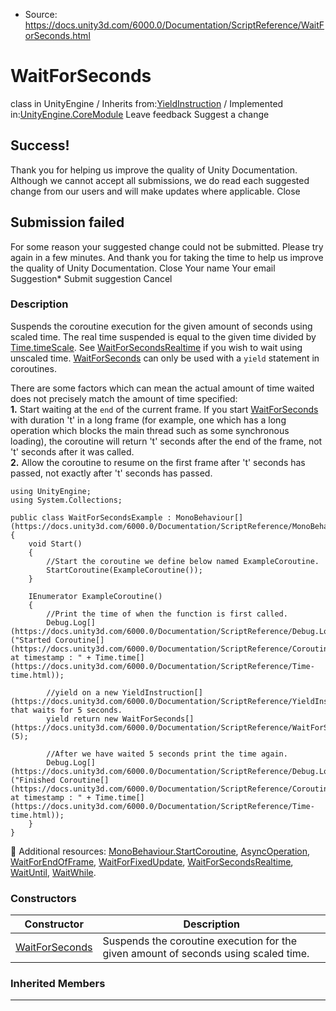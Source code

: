 * Source: https://docs.unity3d.com/6000.0/Documentation/ScriptReference/WaitForSeconds.html

# WaitForSeconds
class in UnityEngine
/
Inherits from:[YieldInstruction](https://docs.unity3d.com/6000.0/Documentation/ScriptReference/YieldInstruction.html)
/
Implemented in:[UnityEngine.CoreModule](https://docs.unity3d.com/6000.0/Documentation/ScriptReference/UnityEngine.CoreModule.html)
Leave feedback
Suggest a change
## Success!
Thank you for helping us improve the quality of Unity Documentation. Although we cannot accept all submissions, we do read each suggested change from our users and will make updates where applicable.
Close
## Submission failed
For some reason your suggested change could not be submitted. Please <a>try again</a> in a few minutes. And thank you for taking the time to help us improve the quality of Unity Documentation.
Close
Your name Your email Suggestion* Submit suggestion
Cancel
### Description
Suspends the coroutine execution for the given amount of seconds using scaled time.
The real time suspended is equal to the given time divided by [Time.timeScale](https://docs.unity3d.com/6000.0/Documentation/ScriptReference/Time-timeScale.html). See [WaitForSecondsRealtime](https://docs.unity3d.com/6000.0/Documentation/ScriptReference/WaitForSecondsRealtime.html) if you wish to wait using unscaled time. [WaitForSeconds](https://docs.unity3d.com/6000.0/Documentation/ScriptReference/WaitForSeconds.html) can only be used with a `yield` statement in coroutines.  
  
There are some factors which can mean the actual amount of time waited does not precisely match the amount of time specified:  
**1.** Start waiting at the `end` of the current frame. If you start [WaitForSeconds](https://docs.unity3d.com/6000.0/Documentation/ScriptReference/WaitForSeconds.html) with duration 't' in a long frame (for example, one which has a long operation which blocks the main thread such as some synchronous loading), the coroutine will return 't' seconds after the end of the frame, not 't' seconds after it was called.  
**2.** Allow the coroutine to resume on the first frame after 't' seconds has passed, not exactly after 't' seconds has passed.
```
using UnityEngine;
using System.Collections;  
  
public class WaitForSecondsExample : MonoBehaviour[](https://docs.unity3d.com/6000.0/Documentation/ScriptReference/MonoBehaviour.html)
{
    void Start()
    {
        //Start the coroutine we define below named ExampleCoroutine.
        StartCoroutine(ExampleCoroutine());
    }  
  
    IEnumerator ExampleCoroutine()
    {
        //Print the time of when the function is first called.
        Debug.Log[](https://docs.unity3d.com/6000.0/Documentation/ScriptReference/Debug.Log.html)("Started Coroutine[](https://docs.unity3d.com/6000.0/Documentation/ScriptReference/Coroutine.html) at timestamp : " + Time.time[](https://docs.unity3d.com/6000.0/Documentation/ScriptReference/Time-time.html));  
  
        //yield on a new YieldInstruction[](https://docs.unity3d.com/6000.0/Documentation/ScriptReference/YieldInstruction.html) that waits for 5 seconds.
        yield return new WaitForSeconds[](https://docs.unity3d.com/6000.0/Documentation/ScriptReference/WaitForSeconds.html)(5);  
  
        //After we have waited 5 seconds print the time again.
        Debug.Log[](https://docs.unity3d.com/6000.0/Documentation/ScriptReference/Debug.Log.html)("Finished Coroutine[](https://docs.unity3d.com/6000.0/Documentation/ScriptReference/Coroutine.html) at timestamp : " + Time.time[](https://docs.unity3d.com/6000.0/Documentation/ScriptReference/Time-time.html));
    }
}

```

Additional resources: [MonoBehaviour.StartCoroutine](https://docs.unity3d.com/6000.0/Documentation/ScriptReference/MonoBehaviour.StartCoroutine.html), [AsyncOperation](https://docs.unity3d.com/6000.0/Documentation/ScriptReference/AsyncOperation.html), [WaitForEndOfFrame](https://docs.unity3d.com/6000.0/Documentation/ScriptReference/WaitForEndOfFrame.html), [WaitForFixedUpdate](https://docs.unity3d.com/6000.0/Documentation/ScriptReference/WaitForFixedUpdate.html), [WaitForSecondsRealtime](https://docs.unity3d.com/6000.0/Documentation/ScriptReference/WaitForSecondsRealtime.html), [WaitUntil](https://docs.unity3d.com/6000.0/Documentation/ScriptReference/WaitUntil.html), [WaitWhile](https://docs.unity3d.com/6000.0/Documentation/ScriptReference/WaitWhile.html).
### Constructors
Constructor | Description  
---|---  
[WaitForSeconds](https://docs.unity3d.com/6000.0/Documentation/ScriptReference/WaitForSeconds-ctor.html) | Suspends the coroutine execution for the given amount of seconds using scaled time.  
### Inherited Members
* * *
